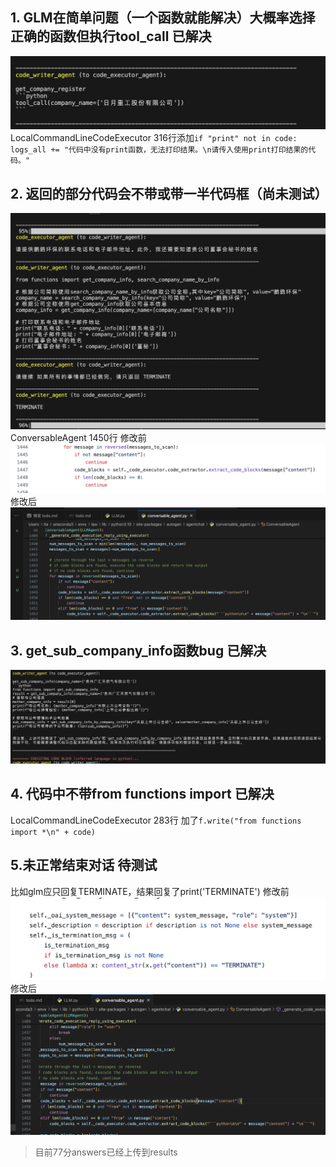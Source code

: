 ## 1. GLM在简单问题（一个函数就能解决）大概率选择正确的函数但执行tool_call 已解决
![](img/call.png)
LocalCommandLineCodeExecutor 316行添加`if "print" not in code: logs_all += "代码中没有print函数，无法打印结果。\n请传入使用print打印结果的代码。"`
## 2. 返回的部分代码会不带或带一半代码框（尚未测试）
![](img/代码框.png)
ConversableAgent 1450行
修改前
![](img/修改前.png)
修改后
![](img/修改后.png)
## 3. get_sub_company_info函数bug 已解决
![](img/get_sub_company_info.png)
## 4. 代码中不带from functions import 已解决
LocalCommandLineCodeExecutor 283行 加了`f.write("from functions import *\n" + code)`
## 5.未正常结束对话 待测试
比如glm应只回复TERMINATE，结果回复了print('TERMINATE')
修改前
![](img/T_修改前.png)
修改后
![](img/T_修改后.png)
> 目前77分answers已经上传到results
